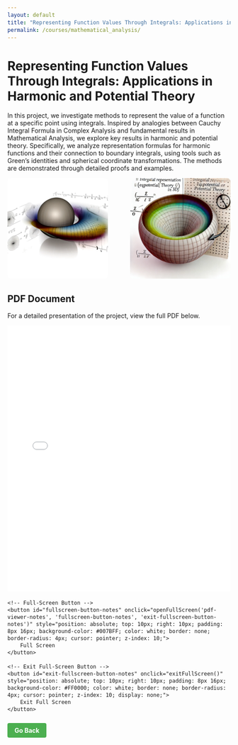 ```yaml
---
layout: default
title: "Representing Function Values Through Integrals: Applications in Harmonic and Potential Theory"
permalink: /courses/mathematical_analysis/
---
```


# Representing Function Values Through Integrals: Applications in Harmonic and Potential Theory

In this project, we investigate methods to represent the value of a function at a specific point using integrals. Inspired by analogies between Cauchy Integral Formula in Complex Analysis and fundamental results in Mathematical Analysis, we explore key results in harmonic and potential theory. Specifically, we analyze representation formulas for harmonic functions and their connection to boundary integrals, using tools such as Green’s identities and spherical coordinate transformations. The methods are demonstrated through detailed proofs and examples.

<div style="display: flex; flex-wrap: wrap; gap: 20px; justify-content: space-between;">

   <div style="width: 45%; text-align: center;">
       <img src="/Courses/Mathematical_Analysis/figure.png" alt="Figure 1" style="width: 100%; height: auto; border-radius: 8px;">
   </div>

   <div style="width: 45%; text-align: center;">
       <img src="/Courses/Mathematical_Analysis/image.png" alt="Figure 2" style="width: 100%; height: auto; border-radius: 8px;">
   </div>

</div>

## PDF Document
For a detailed presentation of the project, view the full PDF below. 

<div style="position: relative;">
    <!-- PDF iframe -->
    <iframe id="pdf-viewer-notes" src="/Courses/Mathematical_Analysis/notes.pdf" width="100%" height="600px" style="border: none;">
        This browser does not support PDFs. Please download the PDF to view it:
        <a href="/Courses/Mathematical_Analysis/notes.pdf">Download PDF</a>.
    </iframe>

    <!-- Full-Screen Button -->
    <button id="fullscreen-button-notes" onclick="openFullScreen('pdf-viewer-notes', 'fullscreen-button-notes', 'exit-fullscreen-button-notes')" style="position: absolute; top: 10px; right: 10px; padding: 8px 16px; background-color: #007BFF; color: white; border: none; border-radius: 4px; cursor: pointer; z-index: 10;">
        Full Screen
    </button>

    <!-- Exit Full-Screen Button -->
    <button id="exit-fullscreen-button-notes" onclick="exitFullScreen()" style="position: absolute; top: 10px; right: 10px; padding: 8px 16px; background-color: #FF0000; color: white; border: none; border-radius: 4px; cursor: pointer; z-index: 10; display: none;">
        Exit Full Screen
    </button>
</div>

<script type="text/javascript" async
  src="https://cdn.jsdelivr.net/npm/mathjax@3/es5/tex-mml-chtml.js">
</script>

<script src="/assets/js/pdf-fullscreen.js"></script>

<a href="javascript:history.back()" style="display: inline-block; margin: 10px 0; padding: 8px 16px; background-color: #4CAF50; color: white; border-radius: 4px; text-decoration: none; font-weight: bold;">
    Go Back
</a>
